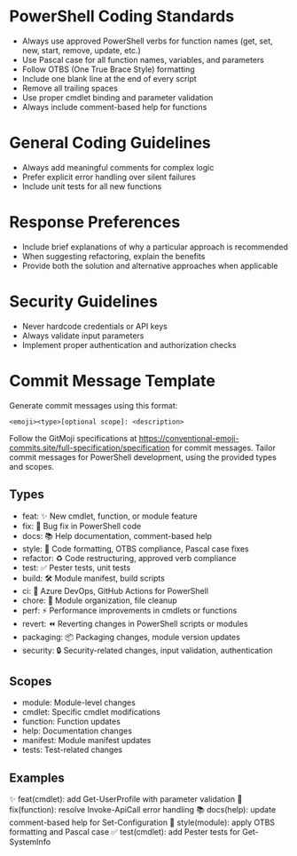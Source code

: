 # PowerShell Coding Standards
- Always use approved PowerShell verbs for function names (get, set, new, start, remove, update, etc.)
- Use Pascal case for all function names, variables, and parameters
- Follow OTBS (One True Brace Style) formatting
- Include one blank line at the end of every script
- Remove all trailing spaces
- Use proper cmdlet binding and parameter validation
- Always include comment-based help for functions

# General Coding Guidelines
- Always add meaningful comments for complex logic
- Prefer explicit error handling over silent failures
- Include unit tests for all new functions

# Response Preferences
- Include brief explanations of why a particular approach is recommended
- When suggesting refactoring, explain the benefits
- Provide both the solution and alternative approaches when applicable

# Security Guidelines
- Never hardcode credentials or API keys
- Always validate input parameters
- Implement proper authentication and authorization checks

# Commit Message Template

Generate commit messages using this format:

`<emoji><type>[optional scope]: <description>`

Follow the GitMoji specifications at <https://conventional-emoji-commits.site/full-specification/specification> for commit messages. Tailor commit messages for PowerShell development, using the provided types and scopes.

## Types
- feat: ✨ New cmdlet, function, or module feature
- fix: 🐛 Bug fix in PowerShell code
- docs: 📚 Help documentation, comment-based help
- style: 🎨 Code formatting, OTBS compliance, Pascal case fixes
- refactor: ♻️ Code restructuring, approved verb compliance
- test: ✅ Pester tests, unit tests
- build: 🛠️ Module manifest, build scripts
- ci: 🤖 Azure DevOps, GitHub Actions for PowerShell
- chore: 🧹 Module organization, file cleanup
- perf: ⚡ Performance improvements in cmdlets or functions
- revert: ⏪ Reverting changes in PowerShell scripts or modules
- packaging: 📦 Packaging changes, module version updates
- security: 🔒 Security-related changes, input validation, authentication

## Scopes
- module: Module-level changes
- cmdlet: Specific cmdlet modifications
- function: Function updates
- help: Documentation changes
- manifest: Module manifest updates
- tests: Test-related changes

## Examples
✨ feat(cmdlet): add Get-UserProfile with parameter validation
🐛 fix(function): resolve Invoke-ApiCall error handling
📚 docs(help): update comment-based help for Set-Configuration
🎨 style(module): apply OTBS formatting and Pascal case
✅ test(cmdlet): add Pester tests for Get-SystemInfo
